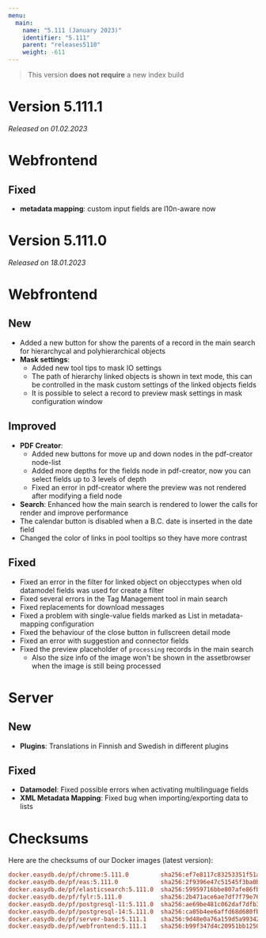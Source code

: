```yaml
---
menu:
  main:
    name: "5.111 (January 2023)"
    identifier: "5.111"
    parent: "releases5110"
    weight: -611
---
```



> This version **does not require** a new index build


# Version 5.111.1

*Released on 01.02.2023*

# Webfrontend

## Fixed

* **metadata mapping**: custom input fields are l10n-aware now

# Version 5.111.0

*Released on 18.01.2023*

# Webfrontend

## New

* Added a new button for show the parents of a record in the main search for hierarchycal and polyhierarchical objects
* **Mask settings**:
  * Added new tool tips to mask IO settings
  * The path of hierarchy linked objects is shown in text mode, this can be controlled in the mask custom settings of the linked objects fields
  * It is possible to select a record to preview mask settings in mask configuration window

## Improved

* **PDF Creator**:
  * Added new buttons for move up and down nodes in the pdf-creator node-list
  * Added more depths for the fields node in pdf-creator, now you can select fields up to 3 levels of depth
  * Fixed an error in pdf-creator where the preview was not rendered after modifying a field node
* **Search**: Enhanced how the main search is rendered to lower the calls for render and improve performance
* The calendar button is disabled when a B.C. date is inserted in the date field
* Changed the color of links in pool tooltips so they have more contrast

## Fixed

* Fixed an error in the filter for linked object on objecctypes when old datamodel fields was used for create a filter
* Fixed several errors in the Tag Management tool in main search
* Fixed replacements for download messages
* Fixed a problem with single-value fields marked as List in metadata-mapping configuration
* Fixed the behaviour of the close button in fullscreen detail mode
* Fixed an error with suggestion and connector fields
* Fixed the preview placeholder of `processing` records in the main search
  * Also the size info of the image won't be shown in the assetbrowser when the image is still being processed


# Server

## New

* **Plugins**: Translations in Finnish and Swedish in different plugins

## Fixed

* **Datamodel**: Fixed possible errors when activating multilinguage fields
* **XML Metadata Mapping**: Fixed bug when importing/exporting data to lists




# Checksums

Here are the checksums of our Docker images (latest version):

```ini
docker.easydb.de/pf/chrome:5.111.0         sha256:ef7e8117c83253351f51a408ef0707a306db5779a5f3bfeca7fd63b6abb4aac7
docker.easydb.de/pf/eas:5.111.0            sha256:2f9396e47c51545f3ba0b05b3addf9ff866b1c218cd2d7e255c1dc3ecefcca0f
docker.easydb.de/pf/elasticsearch:5.111.0  sha256:59959716bbe807afe86fb0c58d46599c87d77aaa130b0a489b064b1156cfdab8
docker.easydb.de/pf/fylr:5.111.0           sha256:2b471ace6ae7df7f79e76c32f841aa9eaba090da70ae187124905b0e3ddaf2da
docker.easydb.de/pf/postgresql-11:5.111.0  sha256:ae69be481c062daf7dfb37578ff006b0ba8ef9a3c56dfdff4984711ce3c59b16
docker.easydb.de/pf/postgresql-14:5.111.0  sha256:ca05b4ee6affd68d680fbbed9c7a28368eb26ec5b637d814cd52a17d9c9885c6
docker.easydb.de/pf/server-base:5.111.1    sha256:9d48e0a76a159d5a99342f1f01ffd5beec480a0fadbb0a613b161cf1aeb3ed71
docker.easydb.de/pf/webfrontend:5.111.1    sha256:b99f347d4c20951bb1250b72cb8ada8952b31fccb32e26ee12aad542cf9abcc2
```


